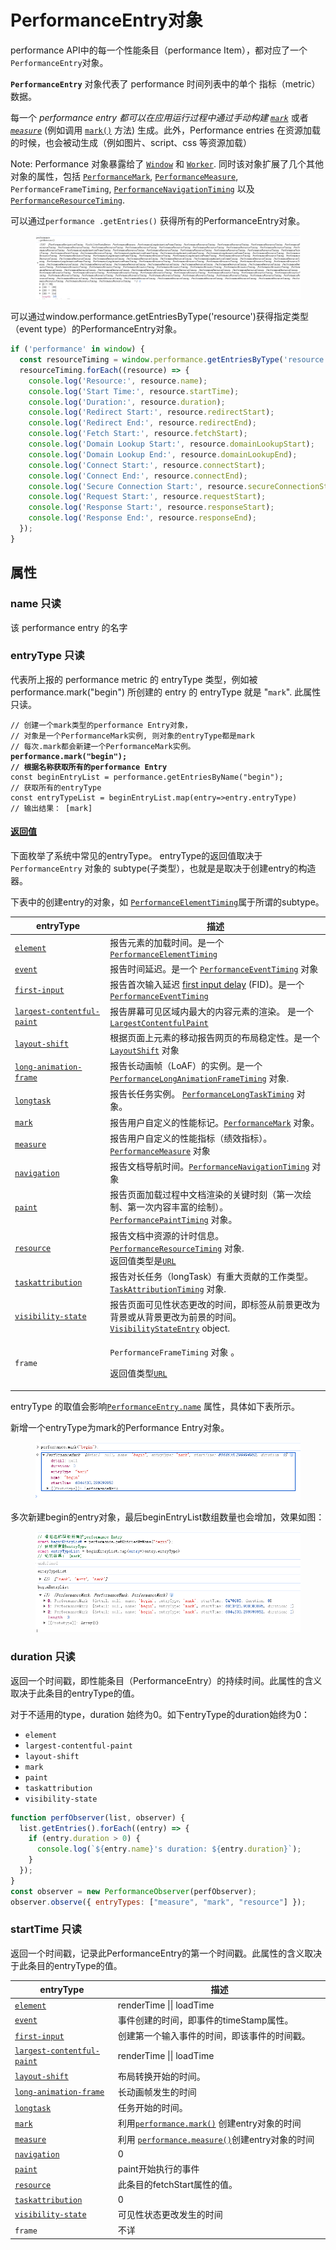 # PerformanceEntry对象

performance API中的每一个性能条目（performance Item），都对应了一个`PerformanceEntry`对象。

**`PerformanceEntry`** 对象代表了 performance 时间列表中的单个 指标（metric） 数据。

每一个 _performance entry 都可以在应用运行过程中通过手动构建_ [_`mark`_](https://developer.mozilla.org/en-US/docs/Web/API/PerformanceMark) 或者 [_`measure`_](https://developer.mozilla.org/en-US/docs/Web/API/PerformanceMeasure) (例如调用 [`mark()`](https://developer.mozilla.org/zh-CN/docs/Web/API/Performance/mark) 方法) 生成。此外，Performance entries 在资源加载的时候，也会被动生成（例如图片、script、css 等资源加载）

Note: Performance 对象暴露给了 [`Window`](https://developer.mozilla.org/zh-CN/docs/Web/API/Window) 和 [`Worker`](https://developer.mozilla.org/zh-CN/docs/Web/API/Worker). 同时该对象扩展了几个其他对象的属性，包括 [`PerformanceMark`](https://developer.mozilla.org/en-US/docs/Web/API/PerformanceMark), [`PerformanceMeasure`](https://developer.mozilla.org/en-US/docs/Web/API/PerformanceMeasure), `PerformanceFrameTiming`, [`PerformanceNavigationTiming`](https://developer.mozilla.org/zh-CN/docs/Web/API/PerformanceNavigationTiming) 以及 [`PerformanceResourceTiming`](https://developer.mozilla.org/zh-CN/docs/Web/API/PerformanceResourceTiming).



可以通过`performance .getEntries()` 获得所有的PerformanceEntry对象。

<figure><img src="../../../.gitbook/assets/{2A258660-3576-49CA-8B68-4E0181C1CD82}.png" alt=""><figcaption></figcaption></figure>

可以通过window.performance.getEntriesByType('resource')获得指定类型（event type）的PerformanceEntry对象。

```javascript
if ('performance' in window) {
  const resourceTiming = window.performance.getEntriesByType('resource');
  resourceTiming.forEach((resource) => {
    console.log('Resource:', resource.name);
    console.log('Start Time:', resource.startTime);
    console.log('Duration:', resource.duration);
    console.log('Redirect Start:', resource.redirectStart);
    console.log('Redirect End:', resource.redirectEnd);
    console.log('Fetch Start:', resource.fetchStart);
    console.log('Domain Lookup Start:', resource.domainLookupStart);
    console.log('Domain Lookup End:', resource.domainLookupEnd);
    console.log('Connect Start:', resource.connectStart);
    console.log('Connect End:', resource.connectEnd);
    console.log('Secure Connection Start:', resource.secureConnectionStart);
    console.log('Request Start:', resource.requestStart);
    console.log('Response Start:', resource.responseStart);
    console.log('Response End:', resource.responseEnd);
  });
}
```



## 属性

### name 只读

该 performance entry 的名字

### entryType 只读

代表所上报的 performance metric 的 entryType 类型，例如被 performance.mark("begin") 所创建的 entry 的 entryType 就是 "`mark`". 此属性只读。

<pre class="language-javascript"><code class="lang-javascript">// 创建一个mark类型的performance Entry对象，
// 对象是一个PerformanceMark实例, 则对象的entryType都是mark
// 每次.mark都会新建一个PerformanceMark实例。
<strong>performance.mark("begin"); 
</strong><strong>// 根据名称获取所有的performance Entry
</strong>const beginEntryList = performance.getEntriesByName("begin");
// 获取所有的entryType
const entryTypeList = beginEntryList.map(entry=>entry.entryType)
// 输出结果： [mark]
</code></pre>

#### [返回值](https://developer.mozilla.org/zh-CN/docs/Web/API/PerformanceEntry/entryType#%E8%BF%94%E5%9B%9E%E5%80%BC) <a href="#fan-hui-zhi" id="fan-hui-zhi"></a>

下面枚举了系统中常见的entryType。 entryType的返回值取决于 `PerformanceEntry` 对象的 subtype(子类型），也就是是取决于创建entry的构造器。

下表中的创建entry的对象，如 [`PerformanceElementTiming`](https://developer.mozilla.org/en-US/docs/Web/API/PerformanceElementTiming)属于所谓的subtype。

<table><thead><tr><th width="191">entryType</th><th width="487">描述</th></tr></thead><tbody><tr><td><a href="https://developer.mozilla.org/en-US/docs/Web/API/PerformanceEntry/entryType#element"><code>element</code></a></td><td>报告元素的加载时间。是一个 <a href="https://developer.mozilla.org/en-US/docs/Web/API/PerformanceElementTiming"><code>PerformanceElementTiming</code></a></td></tr><tr><td><a href="https://developer.mozilla.org/en-US/docs/Web/API/PerformanceEntry/entryType#event"><code>event</code></a></td><td>报告时间延迟。是一个 <a href="https://developer.mozilla.org/en-US/docs/Web/API/PerformanceEventTiming"><code>PerformanceEventTiming</code></a>  对象</td></tr><tr><td><a href="https://developer.mozilla.org/en-US/docs/Web/API/PerformanceEntry/entryType#first-input"><code>first-input</code></a></td><td>报告首次输入延迟 <a href="https://developer.mozilla.org/en-US/docs/Glossary/First_input_delay">first input delay</a> (FID)。是一个 <a href="https://developer.mozilla.org/en-US/docs/Web/API/PerformanceEventTiming"><code>PerformanceEventTiming</code></a></td></tr><tr><td><a href="https://developer.mozilla.org/en-US/docs/Web/API/PerformanceEntry/entryType#largest-contentful-paint"><code>largest-contentful-paint</code></a></td><td>报告屏幕可见区域内最大的内容元素的渲染。 是一个<a href="https://developer.mozilla.org/en-US/docs/Web/API/LargestContentfulPaint"><code>LargestContentfulPaint</code></a></td></tr><tr><td><a href="https://developer.mozilla.org/en-US/docs/Web/API/PerformanceEntry/entryType#layout-shift"><code>layout-shift</code></a></td><td>根据页面上元素的移动报告网页的布局稳定性。是一个<a href="https://developer.mozilla.org/en-US/docs/Web/API/LayoutShift"><code>LayoutShift</code></a> 对象</td></tr><tr><td><a href="https://developer.mozilla.org/en-US/docs/Web/API/PerformanceEntry/entryType#long-animation-frame"><code>long-animation-frame</code></a></td><td>报告长动画帧（LoAF）的实例。是一个<a href="https://developer.mozilla.org/en-US/docs/Web/API/PerformanceLongAnimationFrameTiming"><code>PerformanceLongAnimationFrameTiming</code></a> 对象.</td></tr><tr><td><a href="https://developer.mozilla.org/en-US/docs/Web/API/PerformanceEntry/entryType#longtask"><code>longtask</code></a></td><td>报告长任务实例。 <a href="https://developer.mozilla.org/en-US/docs/Web/API/PerformanceLongTaskTiming"><code>PerformanceLongTaskTiming</code></a> 对象。</td></tr><tr><td><a href="https://developer.mozilla.org/en-US/docs/Web/API/PerformanceEntry/entryType#mark"><code>mark</code></a></td><td>报告用户自定义的性能标记。<a href="https://developer.mozilla.org/en-US/docs/Web/API/PerformanceMark"><code>PerformanceMark</code></a> 对象。</td></tr><tr><td><a href="https://developer.mozilla.org/en-US/docs/Web/API/PerformanceEntry/entryType#measure"><code>measure</code></a></td><td>报告用户自定义的性能指标（绩效指标）。<a href="https://developer.mozilla.org/en-US/docs/Web/API/PerformanceMeasure"><code>PerformanceMeasure</code></a> 对象</td></tr><tr><td><a href="https://developer.mozilla.org/en-US/docs/Web/API/PerformanceEntry/entryType#navigation"><code>navigation</code></a></td><td>报告文档导航时间。<a href="https://developer.mozilla.org/en-US/docs/Web/API/PerformanceNavigationTiming"><code>PerformanceNavigationTiming</code></a> 对象</td></tr><tr><td><a href="https://developer.mozilla.org/en-US/docs/Web/API/PerformanceEntry/entryType#paint"><code>paint</code></a></td><td>报告页面加载过程中文档渲染的关键时刻（第一次绘制、第一次内容丰富的绘制）。<a href="https://developer.mozilla.org/en-US/docs/Web/API/PerformancePaintTiming"><code>PerformancePaintTiming</code></a> 对象。</td></tr><tr><td><a href="https://developer.mozilla.org/en-US/docs/Web/API/PerformanceEntry/entryType#resource"><code>resource</code></a></td><td>报告文档中资源的计时信息。<a href="https://developer.mozilla.org/en-US/docs/Web/API/PerformanceResourceTiming"><code>PerformanceResourceTiming</code></a> 对象.<br>返回值类型是<a href="https://developer.mozilla.org/zh-CN/docs/Web/API/URL"><code>URL</code></a></td></tr><tr><td><a href="https://developer.mozilla.org/en-US/docs/Web/API/PerformanceEntry/entryType#taskattribution"><code>taskattribution</code></a></td><td>报告对长任务（longTask）有重大贡献的工作类型。<a href="https://developer.mozilla.org/en-US/docs/Web/API/TaskAttributionTiming"><code>TaskAttributionTiming</code></a> 对象.</td></tr><tr><td><a href="https://developer.mozilla.org/en-US/docs/Web/API/PerformanceEntry/entryType#visibility-state"><code>visibility-state</code></a></td><td>报告页面可见性状态更改的时间，即标签从前景更改为背景或从背景更改为前景的时间。<a href="https://developer.mozilla.org/en-US/docs/Web/API/VisibilityStateEntry"><code>VisibilityStateEntry</code></a> object.</td></tr><tr><td><code>frame</code></td><td><p><code>PerformanceFrameTiming</code> 对象 。</p><p>返回值类型<a href="https://developer.mozilla.org/zh-CN/docs/Web/API/URL"><code>URL</code></a></p></td></tr></tbody></table>

entryType 的取值会影响[`PerformanceEntry.name`](https://developer.mozilla.org/zh-CN/docs/Web/API/PerformanceEntry/name) 属性，具体如下表所示。



新增一个entryType为mark的Performance Entry对象。

<figure><img src="../../../.gitbook/assets/{658E1020-D7E8-4C20-93EC-666A56BDD7EC}.png" alt=""><figcaption></figcaption></figure>

多次新建begin的entry对象，最后beginEntryList数组数量也会增加，效果如图：

<figure><img src="../../../.gitbook/assets/{EE913A91-02A2-47AD-B97E-98B7EE3347D7}.png" alt=""><figcaption></figcaption></figure>

### duration 只读

返回一个时间戳，即性能条目（PerformanceEntry）的持续时间。此属性的含义取决于此条目的entryType的值。

对于不适用的type，duration 始终为0。如下entryType的duration始终为0：

* `element`
* `largest-contentful-paint`
* `layout-shift`
* `mark`
* `paint`
* `taskattribution`
* `visibility-state`

```javascript
function perfObserver(list, observer) {
  list.getEntries().forEach((entry) => {
    if (entry.duration > 0) {
      console.log(`${entry.name}'s duration: ${entry.duration}`);
    }
  });
}
const observer = new PerformanceObserver(perfObserver);
observer.observe({ entryTypes: ["measure", "mark", "resource"] });
```

### startTime 只读

返回一个时间戳，记录此PerformanceEntry的第一个时间戳。此属性的含义取决于此条目的entryType的值。

<table><thead><tr><th width="191">entryType</th><th width="487">描述</th></tr></thead><tbody><tr><td><a href="https://developer.mozilla.org/en-US/docs/Web/API/PerformanceEntry/entryType#element"><code>element</code></a></td><td>renderTime || loadTime</td></tr><tr><td><a href="https://developer.mozilla.org/en-US/docs/Web/API/PerformanceEntry/entryType#event"><code>event</code></a></td><td>事件创建的时间，即事件的timeStamp属性。</td></tr><tr><td><a href="https://developer.mozilla.org/en-US/docs/Web/API/PerformanceEntry/entryType#first-input"><code>first-input</code></a></td><td>创建第一个输入事件的时间，即该事件的时间戳。</td></tr><tr><td><a href="https://developer.mozilla.org/en-US/docs/Web/API/PerformanceEntry/entryType#largest-contentful-paint"><code>largest-contentful-paint</code></a></td><td>renderTime || loadTime</td></tr><tr><td><a href="https://developer.mozilla.org/en-US/docs/Web/API/PerformanceEntry/entryType#layout-shift"><code>layout-shift</code></a></td><td>布局转换开始的时间。</td></tr><tr><td><a href="https://developer.mozilla.org/en-US/docs/Web/API/PerformanceEntry/entryType#long-animation-frame"><code>long-animation-frame</code></a></td><td>长动画帧发生的时间</td></tr><tr><td><a href="https://developer.mozilla.org/en-US/docs/Web/API/PerformanceEntry/entryType#longtask"><code>longtask</code></a></td><td>任务开始的时间。</td></tr><tr><td><a href="https://developer.mozilla.org/en-US/docs/Web/API/PerformanceEntry/entryType#mark"><code>mark</code></a></td><td>利用<a href="https://developer.mozilla.org/en-US/docs/Web/API/Performance/mark"><code>performance.mark()</code></a> 创建entry对象的时间</td></tr><tr><td><a href="https://developer.mozilla.org/en-US/docs/Web/API/PerformanceEntry/entryType#measure"><code>measure</code></a></td><td>利用 <a href="https://developer.mozilla.org/en-US/docs/Web/API/Performance/measure"><code>performance.measure()</code></a>创建entry对象的时间</td></tr><tr><td><a href="https://developer.mozilla.org/en-US/docs/Web/API/PerformanceEntry/entryType#navigation"><code>navigation</code></a></td><td>0</td></tr><tr><td><a href="https://developer.mozilla.org/en-US/docs/Web/API/PerformanceEntry/entryType#paint"><code>paint</code></a></td><td>paint开始执行的事件</td></tr><tr><td><a href="https://developer.mozilla.org/en-US/docs/Web/API/PerformanceEntry/entryType#resource"><code>resource</code></a></td><td>此条目的fetchStart属性的值。</td></tr><tr><td><a href="https://developer.mozilla.org/en-US/docs/Web/API/PerformanceEntry/entryType#taskattribution"><code>taskattribution</code></a></td><td>0</td></tr><tr><td><a href="https://developer.mozilla.org/en-US/docs/Web/API/PerformanceEntry/entryType#visibility-state"><code>visibility-state</code></a></td><td>可见性状态更改发生的时间</td></tr><tr><td><code>frame</code></td><td>不详</td></tr></tbody></table>

